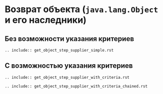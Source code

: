 # Возврат объекта (`java.lang.Object` и его наследники)

## Без возможности указания критериев

```{eval-rst}
.. include:: get_object_step_supplier_simple.rst
```

## С возможностью указания критериев

```{eval-rst}
.. include:: get_object_step_supplier_with_criteria.rst
```

```{eval-rst}
.. include:: get_object_step_supplier_with_criteria_chained.rst
```